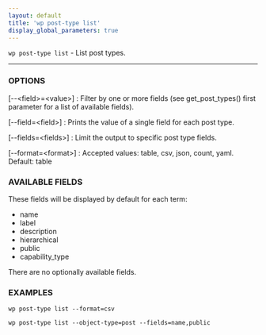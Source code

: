 ```yaml
---
layout: default
title: 'wp post-type list'
display_global_parameters: true
---
```


`wp post-type list` - List post types.

<hr />

### OPTIONS

[\--&lt;field&gt;=&lt;value&gt;]
: Filter by one or more fields (see get_post_types() first parameter for a list of available fields).

[\--field=&lt;field&gt;]
: Prints the value of a single field for each post type.

[\--fields=&lt;fields&gt;]
: Limit the output to specific post type fields.

[\--format=&lt;format&gt;]
: Accepted values: table, csv, json, count, yaml. Default: table

### AVAILABLE FIELDS

These fields will be displayed by default for each term:

* name
* label
* description
* hierarchical
* public
* capability_type

There are no optionally available fields.

### EXAMPLES

    wp post-type list --format=csv

    wp post-type list --object-type=post --fields=name,public



